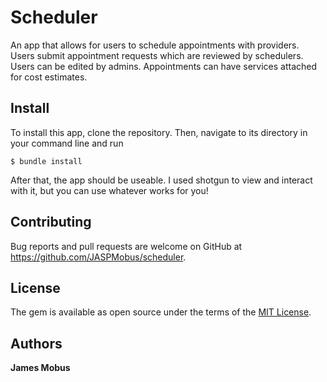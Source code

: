 # Scheduler
An app that allows for users to schedule appointments with providers. Users submit appointment requests which are reviewed by schedulers. Users can be edited by admins. Appointments can have services attached for cost estimates.

## Install

To install this app, clone the repository. Then, navigate to its directory in your command line and run

```
$ bundle install
```

After that, the app should be useable. I used shotgun to view and interact with it, but you can use whatever works for you!

## Contributing

Bug reports and pull requests are welcome on GitHub at https://github.com/JASPMobus/scheduler.

## License
The gem is available as open source under the terms of the [MIT License](https://opensource.org/licenses/MIT).

## Authors

**James Mobus**
